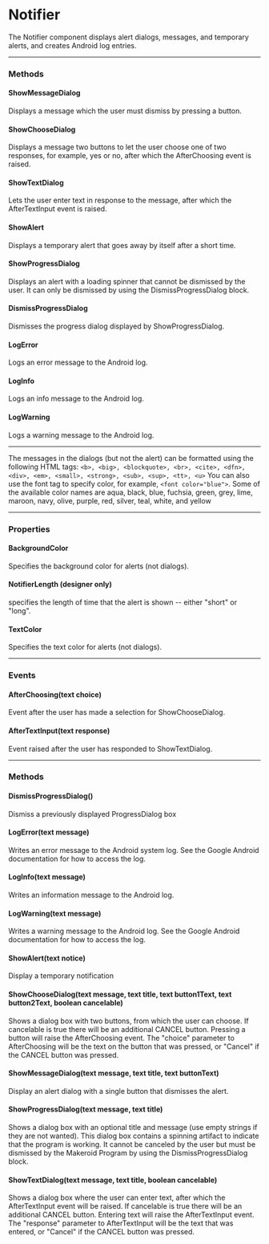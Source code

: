 # Notifier

The Notifier component displays alert dialogs, messages, and temporary alerts, and creates Android log entries.

---

### Methods

#### ShowMessageDialog

Displays a message which the user must dismiss by pressing a button.

#### ShowChooseDialog

Displays a message two buttons to let the user choose one of two responses, for example, yes or no, after which the AfterChoosing event is raised.

#### ShowTextDialog

Lets the user enter text in response to the message, after which the AfterTextInput event is raised.

#### ShowAlert

Displays a temporary alert that goes away by itself after a short time.

#### ShowProgressDialog

Displays an alert with a loading spinner that cannot be dismissed by the user. It can only be dismissed by using the DismissProgressDialog block.

#### DismissProgressDialog

Dismisses the progress dialog displayed by ShowProgressDialog.

#### LogError

Logs an error message to the Android log.

#### LogInfo

Logs an info message to the Android log.

#### LogWarning

Logs a warning message to the Android log.

---

The messages in the dialogs (but not the alert) can be formatted using the following HTML tags: `<b>, <big>, <blockquote>, <br>, <cite>, <dfn>, <div>, <em>, <small>, <strong>, <sub>, <sup>, <tt>, <u>`
You can also use the font tag to specify color, for example, `<font color="blue">`. Some of the available color names are aqua, black, blue, fuchsia, green, grey, lime, maroon, navy, olive, purple, red, silver, teal, white, and yellow

---

### Properties

#### BackgroundColor

Specifies the background color for alerts (not dialogs).

#### NotifierLength (designer only)

specifies the length of time that the alert is shown -- either "short" or "long".

#### TextColor

Specifies the text color for alerts (not dialogs).

---

### Events

#### AfterChoosing(text choice)

Event after the user has made a selection for ShowChooseDialog.

#### AfterTextInput(text response)

Event raised after the user has responded to ShowTextDialog.

---

### Methods

#### DismissProgressDialog()

Dismiss a previously displayed ProgressDialog box

#### LogError(text message)

Writes an error message to the Android system log. See the Google Android documentation for how to access the log.

#### LogInfo(text message)

Writes an information message to the Android log.

#### LogWarning(text message)

Writes a warning message to the Android log. See the Google Android documentation for how to access the log.

#### ShowAlert(text notice)

Display a temporary notification

#### ShowChooseDialog(text message, text title, text button1Text, text button2Text, boolean cancelable)

Shows a dialog box with two buttons, from which the user can choose. If cancelable is true there will be an additional CANCEL button. Pressing a button will raise the AfterChoosing event. The "choice" parameter to AfterChoosing will be the text on the button that was pressed, or "Cancel" if the CANCEL button was pressed.

#### ShowMessageDialog(text message, text title, text buttonText)

Display an alert dialog with a single button that dismisses the alert.

#### ShowProgressDialog(text message, text title)

Shows a dialog box with an optional title and message (use empty strings if they are not wanted). This dialog box contains a spinning artifact to indicate that the program is working. It cannot be canceled by the user but must be dismissed by the Makeroid Program by using the DismissProgressDialog block.

#### ShowTextDialog(text message, text title, boolean cancelable)

Shows a dialog box where the user can enter text, after which the AfterTextInput event will be raised. If cancelable is true there will be an additional CANCEL button. Entering text will raise the AfterTextInput event. The "response" parameter to AfterTextInput will be the text that was entered, or "Cancel" if the CANCEL button was pressed.

